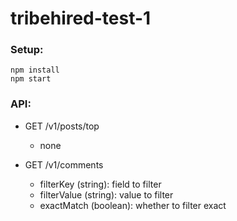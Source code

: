 # tribehired-test-1

### Setup:

```
npm install
npm start
```


### API:

* GET /v1/posts/top
    - none

* GET /v1/comments
    - filterKey (string): field to filter
    - filterValue (string): value to filter
    - exactMatch (boolean): whether to filter exact

